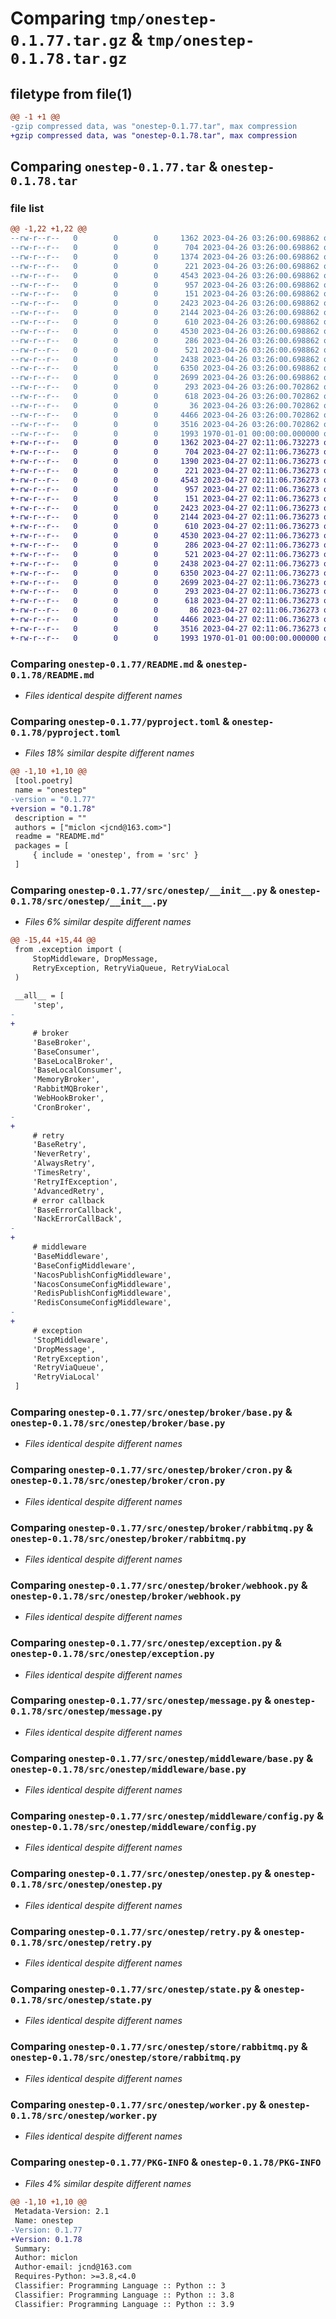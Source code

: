 # Comparing `tmp/onestep-0.1.77.tar.gz` & `tmp/onestep-0.1.78.tar.gz`

## filetype from file(1)

```diff
@@ -1 +1 @@
-gzip compressed data, was "onestep-0.1.77.tar", max compression
+gzip compressed data, was "onestep-0.1.78.tar", max compression
```

## Comparing `onestep-0.1.77.tar` & `onestep-0.1.78.tar`

### file list

```diff
@@ -1,22 +1,22 @@
--rw-r--r--   0        0        0     1362 2023-04-26 03:26:00.698862 onestep-0.1.77/README.md
--rw-r--r--   0        0        0      704 2023-04-26 03:26:00.698862 onestep-0.1.77/pyproject.toml
--rw-r--r--   0        0        0     1374 2023-04-26 03:26:00.698862 onestep-0.1.77/src/onestep/__init__.py
--rw-r--r--   0        0        0      221 2023-04-26 03:26:00.698862 onestep-0.1.77/src/onestep/broker/__init__.py
--rw-r--r--   0        0        0     4543 2023-04-26 03:26:00.698862 onestep-0.1.77/src/onestep/broker/base.py
--rw-r--r--   0        0        0      957 2023-04-26 03:26:00.698862 onestep-0.1.77/src/onestep/broker/cron.py
--rw-r--r--   0        0        0      151 2023-04-26 03:26:00.698862 onestep-0.1.77/src/onestep/broker/memory.py
--rw-r--r--   0        0        0     2423 2023-04-26 03:26:00.698862 onestep-0.1.77/src/onestep/broker/rabbitmq.py
--rw-r--r--   0        0        0     2144 2023-04-26 03:26:00.698862 onestep-0.1.77/src/onestep/broker/webhook.py
--rw-r--r--   0        0        0      610 2023-04-26 03:26:00.698862 onestep-0.1.77/src/onestep/exception.py
--rw-r--r--   0        0        0     4530 2023-04-26 03:26:00.698862 onestep-0.1.77/src/onestep/message.py
--rw-r--r--   0        0        0      286 2023-04-26 03:26:00.698862 onestep-0.1.77/src/onestep/middleware/__init__.py
--rw-r--r--   0        0        0      521 2023-04-26 03:26:00.698862 onestep-0.1.77/src/onestep/middleware/base.py
--rw-r--r--   0        0        0     2438 2023-04-26 03:26:00.698862 onestep-0.1.77/src/onestep/middleware/config.py
--rw-r--r--   0        0        0     6350 2023-04-26 03:26:00.698862 onestep-0.1.77/src/onestep/onestep.py
--rw-r--r--   0        0        0     2699 2023-04-26 03:26:00.698862 onestep-0.1.77/src/onestep/retry.py
--rw-r--r--   0        0        0      293 2023-04-26 03:26:00.702862 onestep-0.1.77/src/onestep/signal.py
--rw-r--r--   0        0        0      618 2023-04-26 03:26:00.702862 onestep-0.1.77/src/onestep/state.py
--rw-r--r--   0        0        0       36 2023-04-26 03:26:00.702862 onestep-0.1.77/src/onestep/store/__init__.py
--rw-r--r--   0        0        0     4466 2023-04-26 03:26:00.702862 onestep-0.1.77/src/onestep/store/rabbitmq.py
--rw-r--r--   0        0        0     3516 2023-04-26 03:26:00.702862 onestep-0.1.77/src/onestep/worker.py
--rw-r--r--   0        0        0     1993 1970-01-01 00:00:00.000000 onestep-0.1.77/PKG-INFO
+-rw-r--r--   0        0        0     1362 2023-04-27 02:11:06.732273 onestep-0.1.78/README.md
+-rw-r--r--   0        0        0      704 2023-04-27 02:11:06.736273 onestep-0.1.78/pyproject.toml
+-rw-r--r--   0        0        0     1390 2023-04-27 02:11:06.736273 onestep-0.1.78/src/onestep/__init__.py
+-rw-r--r--   0        0        0      221 2023-04-27 02:11:06.736273 onestep-0.1.78/src/onestep/broker/__init__.py
+-rw-r--r--   0        0        0     4543 2023-04-27 02:11:06.736273 onestep-0.1.78/src/onestep/broker/base.py
+-rw-r--r--   0        0        0      957 2023-04-27 02:11:06.736273 onestep-0.1.78/src/onestep/broker/cron.py
+-rw-r--r--   0        0        0      151 2023-04-27 02:11:06.736273 onestep-0.1.78/src/onestep/broker/memory.py
+-rw-r--r--   0        0        0     2423 2023-04-27 02:11:06.736273 onestep-0.1.78/src/onestep/broker/rabbitmq.py
+-rw-r--r--   0        0        0     2144 2023-04-27 02:11:06.736273 onestep-0.1.78/src/onestep/broker/webhook.py
+-rw-r--r--   0        0        0      610 2023-04-27 02:11:06.736273 onestep-0.1.78/src/onestep/exception.py
+-rw-r--r--   0        0        0     4530 2023-04-27 02:11:06.736273 onestep-0.1.78/src/onestep/message.py
+-rw-r--r--   0        0        0      286 2023-04-27 02:11:06.736273 onestep-0.1.78/src/onestep/middleware/__init__.py
+-rw-r--r--   0        0        0      521 2023-04-27 02:11:06.736273 onestep-0.1.78/src/onestep/middleware/base.py
+-rw-r--r--   0        0        0     2438 2023-04-27 02:11:06.736273 onestep-0.1.78/src/onestep/middleware/config.py
+-rw-r--r--   0        0        0     6350 2023-04-27 02:11:06.736273 onestep-0.1.78/src/onestep/onestep.py
+-rw-r--r--   0        0        0     2699 2023-04-27 02:11:06.736273 onestep-0.1.78/src/onestep/retry.py
+-rw-r--r--   0        0        0      293 2023-04-27 02:11:06.736273 onestep-0.1.78/src/onestep/signal.py
+-rw-r--r--   0        0        0      618 2023-04-27 02:11:06.736273 onestep-0.1.78/src/onestep/state.py
+-rw-r--r--   0        0        0       86 2023-04-27 02:11:06.736273 onestep-0.1.78/src/onestep/store/__init__.py
+-rw-r--r--   0        0        0     4466 2023-04-27 02:11:06.736273 onestep-0.1.78/src/onestep/store/rabbitmq.py
+-rw-r--r--   0        0        0     3516 2023-04-27 02:11:06.736273 onestep-0.1.78/src/onestep/worker.py
+-rw-r--r--   0        0        0     1993 1970-01-01 00:00:00.000000 onestep-0.1.78/PKG-INFO
```

### Comparing `onestep-0.1.77/README.md` & `onestep-0.1.78/README.md`

 * *Files identical despite different names*

### Comparing `onestep-0.1.77/pyproject.toml` & `onestep-0.1.78/pyproject.toml`

 * *Files 18% similar despite different names*

```diff
@@ -1,10 +1,10 @@
 [tool.poetry]
 name = "onestep"
-version = "0.1.77"
+version = "0.1.78"
 description = ""
 authors = ["miclon <jcnd@163.com>"]
 readme = "README.md"
 packages = [
     { include = 'onestep', from = 'src' }
 ]
```

### Comparing `onestep-0.1.77/src/onestep/__init__.py` & `onestep-0.1.78/src/onestep/__init__.py`

 * *Files 6% similar despite different names*

```diff
@@ -15,44 +15,44 @@
 from .exception import (
     StopMiddleware, DropMessage,
     RetryException, RetryViaQueue, RetryViaLocal
 )
 
 __all__ = [
     'step',
-
+    
     # broker
     'BaseBroker',
     'BaseConsumer',
     'BaseLocalBroker',
     'BaseLocalConsumer',
     'MemoryBroker',
     'RabbitMQBroker',
     'WebHookBroker',
     'CronBroker',
-
+    
     # retry
     'BaseRetry',
     'NeverRetry',
     'AlwaysRetry',
     'TimesRetry',
     'RetryIfException',
     'AdvancedRetry',
     # error callback
     'BaseErrorCallback',
     'NackErrorCallBack',
-
+    
     # middleware
     'BaseMiddleware',
     'BaseConfigMiddleware',
     'NacosPublishConfigMiddleware',
     'NacosConsumeConfigMiddleware',
     'RedisPublishConfigMiddleware',
     'RedisConsumeConfigMiddleware',
-
+    
     # exception
     'StopMiddleware',
     'DropMessage',
     'RetryException',
     'RetryViaQueue',
     'RetryViaLocal'
 ]
```

### Comparing `onestep-0.1.77/src/onestep/broker/base.py` & `onestep-0.1.78/src/onestep/broker/base.py`

 * *Files identical despite different names*

### Comparing `onestep-0.1.77/src/onestep/broker/cron.py` & `onestep-0.1.78/src/onestep/broker/cron.py`

 * *Files identical despite different names*

### Comparing `onestep-0.1.77/src/onestep/broker/rabbitmq.py` & `onestep-0.1.78/src/onestep/broker/rabbitmq.py`

 * *Files identical despite different names*

### Comparing `onestep-0.1.77/src/onestep/broker/webhook.py` & `onestep-0.1.78/src/onestep/broker/webhook.py`

 * *Files identical despite different names*

### Comparing `onestep-0.1.77/src/onestep/exception.py` & `onestep-0.1.78/src/onestep/exception.py`

 * *Files identical despite different names*

### Comparing `onestep-0.1.77/src/onestep/message.py` & `onestep-0.1.78/src/onestep/message.py`

 * *Files identical despite different names*

### Comparing `onestep-0.1.77/src/onestep/middleware/base.py` & `onestep-0.1.78/src/onestep/middleware/base.py`

 * *Files identical despite different names*

### Comparing `onestep-0.1.77/src/onestep/middleware/config.py` & `onestep-0.1.78/src/onestep/middleware/config.py`

 * *Files identical despite different names*

### Comparing `onestep-0.1.77/src/onestep/onestep.py` & `onestep-0.1.78/src/onestep/onestep.py`

 * *Files identical despite different names*

### Comparing `onestep-0.1.77/src/onestep/retry.py` & `onestep-0.1.78/src/onestep/retry.py`

 * *Files identical despite different names*

### Comparing `onestep-0.1.77/src/onestep/state.py` & `onestep-0.1.78/src/onestep/state.py`

 * *Files identical despite different names*

### Comparing `onestep-0.1.77/src/onestep/store/rabbitmq.py` & `onestep-0.1.78/src/onestep/store/rabbitmq.py`

 * *Files identical despite different names*

### Comparing `onestep-0.1.77/src/onestep/worker.py` & `onestep-0.1.78/src/onestep/worker.py`

 * *Files identical despite different names*

### Comparing `onestep-0.1.77/PKG-INFO` & `onestep-0.1.78/PKG-INFO`

 * *Files 4% similar despite different names*

```diff
@@ -1,10 +1,10 @@
 Metadata-Version: 2.1
 Name: onestep
-Version: 0.1.77
+Version: 0.1.78
 Summary: 
 Author: miclon
 Author-email: jcnd@163.com
 Requires-Python: >=3.8,<4.0
 Classifier: Programming Language :: Python :: 3
 Classifier: Programming Language :: Python :: 3.8
 Classifier: Programming Language :: Python :: 3.9
```


